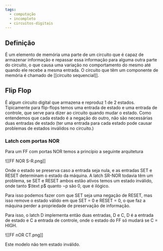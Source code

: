 ```yaml
---
tags:
  - computação
  - incompleto
  - circuitos-digitais
---
```

## Definição

É um elemento de memória uma parte de um circuito que é capaz de armazenar informação e repassar essa informação para alguma outra parte do circuito, o que causa uma variação no comportamento do mesmo até quando ele recebe a mesma entrada. O circuito que têm um componente de memória é chamado de [[circuito sequencial]].

## Flip Flop

É algum circuito digital que armazena e reproduz 1 de 2 estados. Tipicamente para flip-flops temos uma entrada de estado e uma entrada de controle, que serve para dizer ao circuito quando mudar o estado. Como entendemos que cada estado é a negação do outro, não são necessárias duas entradas de estado (ter uma entrada para cada estado pode causar problemas de estados inválidos no circuito.)

### Latch com portas NOR

Para um FF com portas NOR temos a princípio a seguinte arquitetura

![[FF NOR S-R.png]]

Onde o estado se preserva caso a entrada seja nula, e as entradas SET e RESET determinam o estado da máquina. A latch SR-NOR todavia têm um problema, se SET e RESET ambos estão ativos temos um estado inválido, onde tanto $\text p$ quanto $\neg \text{p}$ são 0, que é ilógico.

Para isso podemos fazer com que SET seja uma negação de RESET, mas isso remove o estado válido em que SET = 0 e RESET = 0, o que faz a máquina perder a propriedade de preservação de informação.

Para isso, o latch D implementa então duas entradas, D e C, D é a entrada de estado e C a entrada de controle, onde o estado do FF só mudará se C = HIGH.

![[FF nOR CT.png]]

Este modelo não tem estado inválido.

